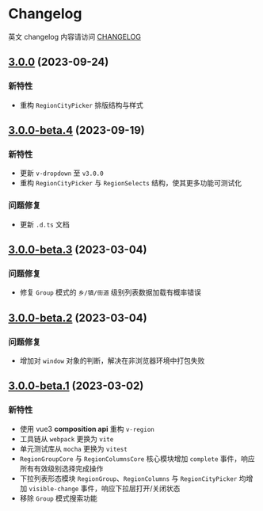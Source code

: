 # Changelog

英文 changelog 内容请访问 [CHANGELOG](CHANGELOG.md)

## [3.0.0](https://github.com/TerryZ/v-region/compare/v3.0.0-beta.4...v3.0.0) (2023-09-24)

### 新特性

- 重构 `RegionCityPicker` 排版结构与样式

## [3.0.0-beta.4](https://github.com/TerryZ/v-region/compare/v3.0.0-beta.3...v3.0.0-beta.4) (2023-09-19)

### 新特性

- 更新 `v-dropdown` 至 `v3.0.0`
- 重构 `RegionCityPicker` 与 `RegionSelects` 结构，使其更多功能可测试化

### 问题修复

- 更新 `.d.ts` 文档

## [3.0.0-beta.3](https://github.com/TerryZ/v-region/compare/v3.0.0-beta.2...v3.0.0-beta.3) (2023-03-04)

### 问题修复

- 修复 `Group` 模式的 `乡/镇/街道` 级别列表数据加载有概率错误

## [3.0.0-beta.2](https://github.com/TerryZ/v-region/compare/v3.0.0-beta.1...v3.0.0-beta.2) (2023-03-04)

### 问题修复

- 增加对 `window` 对象的判断，解决在非浏览器环境中打包失败

## [3.0.0-beta.1](https://github.com/TerryZ/v-region/compare/v2.3.0...v3.0.0-beta.1) (2023-03-02)

### 新特性

- 使用 vue3 **composition api** 重构 `v-region`
- 工具链从 `webpack` 更换为 `vite`
- 单元测试库从 `mocha` 更换为 `vitest`
- `RegionGroupCore` 与 `RegionColumnsCore` 核心模块增加 `complete` 事件，响应所有有效级别选择完成操作
- 下拉列表形态模块 `RegionGroup`、`RegionColumns` 与 `RegionCityPicker` 均增加 `visible-change` 事件，响应下拉层打开/关闭状态
- 移除 `Group` 模式搜索功能
